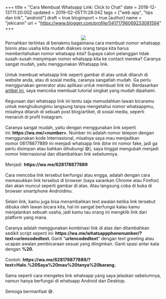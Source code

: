 +++
title = "Cara Membuat Whatsapp Link: Click to Chat"
date = 2018-12-13T11:20:00Z
updated = 2019-02-05T11:28:04Z
tags = ["web app", "tips dan trik", "android"]
draft = true
blogimport = true 
[author]
	name = "jekicann"
	uri = "https://www.blogger.com/profile/04171796069233081594"
+++

<div class="separator" style="clear: both; text-align: center;"></div><div class="separator" style="clear: both; text-align: center;"><a href="https://3.bp.blogspot.com/-dA21ooza_zM/XBHYxCQkpxI/AAAAAAAAnmg/ipvd7wvQeRkvqtZgj312NwmUVtxgXwZcACLcBGAs/s1600/chrome_2018-12-13_10-57-27.png" imageanchor="1" style="margin-left: 1em; margin-right: 1em;"><img border="0" data-original-height="411" data-original-width="823" src="https://3.bp.blogspot.com/-dA21ooza_zM/XBHYxCQkpxI/AAAAAAAAnmg/ipvd7wvQeRkvqtZgj312NwmUVtxgXwZcACLcBGAs/s1600/chrome_2018-12-13_10-57-27.png" /></a></div>Pernahkan terlintas di benakmu bagaimana cara membuat nomor whatsapp bisnis atau usaha kita mudah diakses orang tanpa kita harus memberitahukan nomor whatsapp kita? Supaya calon pelanggan tidak susah-susah menyimpan nomor whatsapp kita ke contact mereka? Caranya sangat mudah, yaitu menggunakan Whatsapp link.<br /><br />Untuk membuat whatsapp link seperti gambar di atas untuk ditaruh di website anda, atau di sosial media, caranya sangatlah mudah. Ga perlu menggunakan generator atau aplikasi untuk membuat link ini. Berdasarkan <a href="https://faq.whatsapp.com/en/android/26000030/" rel="nofollow" target="_blank">artikel ini</a>, saya mencoba membuat tutorial singkat yang mudah dipahami.<br /><br />Kegunaan dari whatsapp link ini tentu saja memudahkan lawan bicaramu untuk menghubungimu langsung tanpa mengetahui nomor whatsappmu, misalnya ditaruh di sebuah post blog/artikel, di sosial media, seperti menaruh di profil Instagram.<br /><br />Caranya sangat mudah, yaitu dengan menggunakan link seperti ini:&nbsp;<b>https://wa.me/&lt;number&gt;</b>. Number ini adalah nomor telepon dengan menggunakan kode Internasional, misalnya saya mau menjadikan nomor&nbsp;08178877889 ini menjadi whatsapp link (btw ini nomor fake, jadi ga perlu disimpan atau bahkan dihubungi 😅), saya tinggal mengubah menjadi nomor Internasional dan ditambahkan link sebelumnya.<br /><br />Menjadi&nbsp;&nbsp;<b>https://wa.me/628178877889</b><br /><br />Cara mencoba link tersebut berfungsi atau engga, adalah dengan cara memasukkan link tersebut di browser (saya sarankan Chrome atau Firefox) dan akan muncul seperti gambar di atas. Atau langsung coba di buka di browser smartphone Androidmu.<br /><br />Selain link, kamu juga bisa menambahkan text awalan ketika link tersebut dibuka oleh lawan bicara kita, hal ini sangat berfungsi kalau kamu menjalankan sebuah usaha, jadi kamu tau orang ini mengklik link dari platform yang mana.<br /><br />Caranya adalah menggunakan kombinasi link di atas dan ditambahkan sedikit script seperti ini:&nbsp;<b>https://wa.me/whatsappphonenumber/?text=urlencodedtext. </b>Ganti "<b>urlencodedtext</b>" dengan text greeting atau ucapan awalan pembicaraan sesuai yang diinginkan. Ganti spasi antar kata dengan <b>%20.&nbsp;</b><br /><b><br /></b>Contoh:&nbsp;<b>https://wa.me/</b><b>628178877889</b><b>/?text=Halo.%20Saya</b><b>%20mau</b><b>%20tanya</b><b>%20barang.</b><br /><b><br /></b>Sama seperti cara mengetes link whatsapp yang saya jelaskan sebelumnya, namun hanya berfungsi di whatsapp Android dan Desktop.<br /><br />Semoga bermanfaat 😅.
